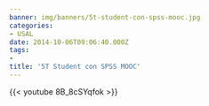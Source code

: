 ```yaml
---
banner: img/banners/5t-student-con-spss-mooc.jpg
categories:
- USAL
date: 2014-10-06T09:06:40.000Z
tags:
- 
title: '5T Student con SPSS MOOC'
---
```




{{< youtube 8B_8cSYqfok >}}

